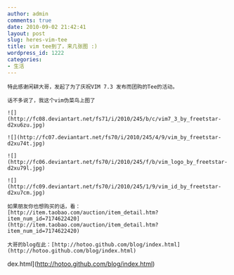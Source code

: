 ```yaml
---
author: admin
comments: true
date: 2010-09-02 21:42:41
layout: post
slug: heres-vim-tee
title: vim tee到了，来几张图 :)
wordpress_id: 1222
categories:
- 生活
---
```


	特此感谢闲耕大哥，发起了为了庆祝VIM 7.3 发布而团购的Tee的活动。

	话不多说了，我这个vim伪菜鸟上图了

	![](http://fc08.deviantart.net/fs71/i/2010/245/b/c/vim7_3_by_freetstar-d2xu6zu.jpg)

	![](http://fc07.deviantart.net/fs70/i/2010/245/4/9/vim_by_freetstar-d2xu74t.jpg)

	![](http://fc06.deviantart.net/fs70/i/2010/245/f/b/vim_logo_by_freetstar-d2xu79l.jpg)

	![](http://fc09.deviantart.net/fs70/i/2010/245/1/9/vim_id_by_freetstar-d2xu7cm.jpg)

	如果朋友你也想购买的话，看：[http://item.taobao.com/auction/item_detail.htm?item_num_id=7174622420](http://item.taobao.com/auction/item_detail.htm?item_num_id=7174622420)

	大哥的blog在此：[http://hotoo.github.com/blog/index.html](http://hotoo.github.com/blog/index.html)

dex.html](http://hotoo.github.com/blog/index.html)

